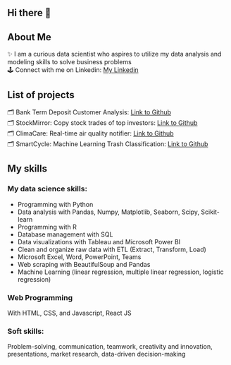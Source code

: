 ## Hi there 👋<br>
## About Me
✨ I am a curious data scientist who aspires to utilize my data analysis and modeling skills to solve business problems<br>
🕹 Connect with me on Linkedin: [My Linkedin](https://www.linkedin.com/in/kathy-tran-834577278/)

## List of projects
🗂 Bank Term Deposit Customer Analysis: [Link to Github](https://github.com/kathytran88/bank_term_deposit_analysis)<br>
🗂 StockMirror: Copy stock trades of top investors: [Link to Github](https://github.com/kathytran88/StockMirror)<br>
🗂 ClimaCare: Real-time air quality notifier: [Link to Github](https://github.com/SewonKim0/ClimaCare)<br>
🗂 SmartCycle: Machine Learning Trash Classification: [Link to Github](https://github.com/SnazzyBeatle115/Smartcycle)<br>

## My skills
### My data science skills:
- Programming with Python
- Data analysis with Pandas, Numpy, Matplotlib, Seaborn, Scipy, Scikit-learn
- Programming with R
- Database management with SQL
- Data visualizations with Tableau and Microsoft Power BI
- Clean and organize raw data with ETL (Extract, Transform, Load) 
- Microsoft Excel, Word, PowerPoint, Teams
- Web scraping with BeautifulSoup and Pandas
- Machine Learning (linear regression, multiple linear regression, logistic regression)

### Web Programming
With HTML, CSS, and Javascript, React JS

### Soft skills: 
Problem-solving, communication, teamwork, creativity and innovation, presentations, market research, data-driven decision-making
